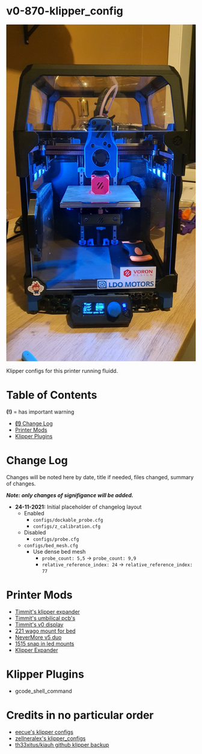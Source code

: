 # v0-870-klipper_config

![V0.1-870](./images/v0.1-870.jpg)

Klipper configs for this printer running fluidd.

# Table of Contents
**(!)** = has important warning
- [**(!)** Change Log](#change-log)
- [Printer Mods](#printer-mods)
- [Klipper Plugins](#klipper-plugins)

# Change Log

Changes will be noted here by date, title if needed, files changed, summary of changes. 

_**Note: only changes of signifigance will be added.**_


- **24-11-2021:** Initial placeholder of changelog layout
    * Enabled
        * `configs/dockable_probe.cfg`
        * `configs/z_calibration.cfg`
    * Disabled
        * `configs/probe.cfg`
	* `configs/bed_mesh.cfg` 
        * Use dense bed mesh
            * `probe_count: 5,5` -> `probe_count: 9,9`
            * `relative_reference_index: 24` -> `relative_reference_index: 77`

# Printer Mods

* [Timmit's klipper expander](https://github.com/VoronDesign/Voron-Hardware/tree/master/Klipper_Expander)
* [Timmit's umbilical pcb's](https://github.com/VoronDesign/Voron-Hardware/tree/master/V0-Umbilical)
* [Timmit's v0 display](https://github.com/VoronDesign/Voron-Hardware/tree/master/V0_Display)
* [221 wago mount for bed](https://github.com/VoronDesign/VoronUsers/tree/master/printer_mods/BlueBear/Wago_221_mount)
* [NeverMore v5 duo](https://github.com/nevermore3d/Nevermore_Micro/tree/master/V5_Duo/V0)
* [1515 snap in led mounts](https://github.com/newphreak/VoronUsers/tree/1515ledmod/printer_mods/Jon/1515_led_mount)
* [Klipper Expander](https://github.com/VoronDesign/Voron-Hardware/tree/master/Klipper_Expander)



# Klipper Plugins

* gcode_shell_command

# Credits in no particular order

* [eecue's klipper configs](https://github.com/eecue/klippper-config)
* [zellneralex's klipper_configs](https://github.com/zellneralex/klipper_config)
* [th33xitus/kiauh github klipper backup](https://github.com/th33xitus/kiauh/wiki/How-to-autocommit-config-changes-to-github%3F)
